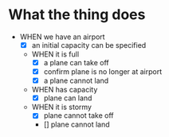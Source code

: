 # What the thing does

- WHEN we have an airport
    - [x] an initial capacity can be specified
    - WHEN it is full
        - [x] a plane can take off
        - [x] confirm plane is no longer at airport
        - [X] a plane cannot land
    - WHEN has capacity
        - [x] plane can land
    - WHEN it is stormy
        - [x] plane cannot take off
        - [] plane cannot land
